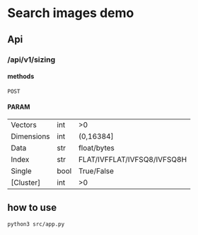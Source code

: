 # Search images demo

## Api
### /api/v1/sizing
#### methods
    POST
#### PARAM
||||
|-|-|-|
|Vectors|int|>0|
|Dimensions|int|(0,16384]|
|Data|str|float/bytes|
|Index|str|FLAT/IVFFLAT/IVFSQ8/IVFSQ8H|
|Single|bool|True/False|
|[Cluster]|int|>0|



## how to use

    python3 src/app.py
